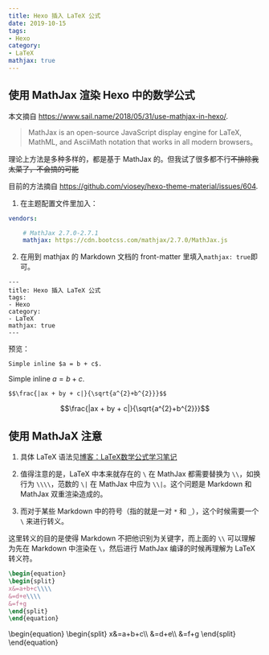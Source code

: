 ```yaml
---
title: Hexo 插入 LaTeX 公式
date: 2019-10-15
tags:
- Hexo
category:
- LaTeX
mathjax: true
---
```


## 使用 MathJax 渲染 Hexo 中的数学公式

本文摘自 https://www.sail.name/2018/05/31/use-mathjax-in-hexo/.

> MathJax is an open-source JavaScript display engine for LaTeX, MathML, and AsciiMath notation that works in all modern browsers。

理论上方法是多种多样的，都是基于 MathJax 的。但我试了很多都不行~~不排除我太菜了，不会搞的可能~~

目前的方法摘自 https://github.com/viosey/hexo-theme-material/issues/604.

1. 在主题配置文件里加入：

```yml
vendors:

    # MathJax 2.7.0-2.7.1
    mathjax: https://cdn.bootcss.com/mathjax/2.7.0/MathJax.js
```

2. 在用到 mathjax 的 Markdown 文档的 front-matter 里填入`mathjax: true`即可。

```
---
title: Hexo 插入 LaTeX 公式
tags:
- Hexo
category:
- LaTeX
mathjax: true
---
```

预览：

`Simple inline $a = b + c$.`

Simple inline $a = b + c$.

`$$\frac{|ax + by + c|}{\sqrt{a^{2}+b^{2}}}$$`

$$\frac{|ax + by + c|}{\sqrt{a^{2}+b^{2}}}$$

## 使用 MathJaX 注意

1. 具体 LaTeX 语法见[博客：LaTeX数学公式学习笔记](../LaTeX-math-equation)

2. 值得注意的是，LaTeX 中本来就存在的 `\` 在 MathJax 都需要替换为 `\\`，如换行为 `\\\\`，范数的 `\|` 在 MathJax 中应为 `\\|`。这个问题是 Markdown 和 MathJax 双重渲染造成的。

3. 而对于某些 Markdown 中的符号（指的就是一对 `*` 和 `_`），这个时候需要一个 `\` 来进行转义。

这里转义的目的是使得 Markdown 不把他识别为关键字，而上面的 `\\` 可以理解为先在 Markdown 中渲染在 `\`，然后进行 MathJax 编译的时候再理解为 LaTeX 转义符。

```latex
\begin{equation}
\begin{split}
x&=a+b+c\\\\
&=d+e\\\\
&=f+g
\end{split}
\end{equation}
```

\begin{equation}
\begin{split}
x&=a+b+c\\\\
&=d+e\\\\
&=f+g
\end{split}
\end{equation}
